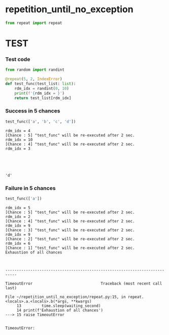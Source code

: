 # repetition_until_no_exception
```python
from repeat import repeat
```

# TEST

### Test code


```python
from random import randint

@repeat(5, 2, IndexError)
def test_func(test_list: list):
    rdm_idx = randint(0, 10)
    print(f'{rdm_idx = }')
    return test_list[rdm_idx]
```

### Success in 5 chances


```python
test_func(['a', 'b', 'c', 'd'])
```

    rdm_idx = 4
    [Chance : 5] "test_func" will be re-executed after 2 sec.
    rdm_idx = 10
    [Chance : 4] "test_func" will be re-executed after 2 sec.
    rdm_idx = 3





    'd'



### Failure in 5 chances


```python
test_func(['a'])
```

    rdm_idx = 5
    [Chance : 5] "test_func" will be re-executed after 2 sec.
    rdm_idx = 2
    [Chance : 4] "test_func" will be re-executed after 2 sec.
    rdm_idx = 9
    [Chance : 3] "test_func" will be re-executed after 2 sec.
    rdm_idx = 9
    [Chance : 2] "test_func" will be re-executed after 2 sec.
    rdm_idx = 6
    [Chance : 1] "test_func" will be re-executed after 2 sec.
    Exhaustion of all chances



    ---------------------------------------------------------------------------

    TimeoutError                              Traceback (most recent call last)

    File ~/repetition_until_no_exception/repeat.py:15, in repeat.<locals>.a.<locals>.b(*args, **kwargs)
         13         time.sleep(waiting_second)
         14 print(f'Exhaustion of all chances')
    ---> 15 raise TimeoutError


    TimeoutError: 

